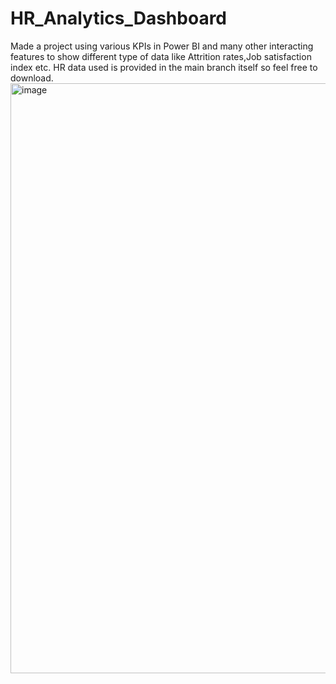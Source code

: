 # HR_Analytics_Dashboard
Made a project using various KPIs in Power BI and many other interacting features to show different type of data like Attrition rates,Job satisfaction index etc.
HR data used is provided in the main branch itself so feel free to download.
<img width="944" alt="image" src="https://github.com/Regan17/HR_Analytics_Dashboard/assets/100128424/f7beb00e-ccad-4db1-a690-fd79a7cacd6b">
